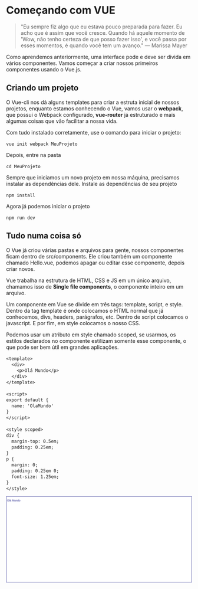 # Começando com VUE

> "Eu sempre fiz algo que eu estava pouco preparada para fazer. Eu acho que é assim que você cresce. Quando há aquele momento de 'Wow, não tenho certeza de que posso fazer isso', e você passa por esses momentos, é quando você tem um avanço."
> — Marissa Mayer

Como aprendemos anteriormente, uma interface pode e deve ser divida em vários componentes. Vamos começar a criar nossos primeiros componentes usando o Vue.js.

## Criando um projeto

O Vue-cli nos dá alguns templates para criar a estruta inicial de nossos projetos, enquanto estamos conhecendo o Vue, vamos usar o **webpack**, que possui o Webpack configurado, **vue-router** já estruturado e mais algumas coisas que vão facilitar a nossa vida.

Com tudo instalado corretamente, use o comando para iniciar o projeto:

```
vue init webpack MeuProjeto
```

Depois, entre na pasta

```
cd MeuProjeto
```

Sempre que iniciamos um novo projeto em nossa máquina, precisamos instalar as dependências dele. Instale as dependências de seu projeto

```
npm install
```

Agora já podemos iniciar o projeto

```
npm run dev
```


## Tudo numa coisa só

O Vue já criou várias pastas e arquivos para gente, nossos componentes ficam dentro de src/components. Ele criou também um componente chamado Hello.vue, podemos apagar ou editar esse componente, depois criar novos.

Vue trabalha na estrutura de HTML, CSS e JS em um único arquivo, chamamos isso de **Single file components**, o componente inteiro em um arquivo.

Um componente em Vue se divide em três tags: template, script, e style. Dentro da tag template é onde colocamos o HTML normal que já conhecemos, divs, headers, parágrafos, etc. Dentro de script colocamos o javascript. E por fim, em style colocamos o nosso CSS.

Podemos usar um atributo em style chamado scoped, se usarmos, os estilos declarados no componente estilizam somente esse componente, o que pode ser bem útil em grandes aplicações.

```vue
<template>
  <div>
    <p>Olá Mundo</p>
  </div>
</template>

<script>
export default {
  name: 'OlaMundo'
}
</script>

<style scoped>
div {
  margin-top: 0.5em;
  padding: 0.25em;
}
p {
  margin: 0;
  padding: 0.25em 0;
  font-size: 1.25em;
}
</style>
```

![olavue](assets/01.png)